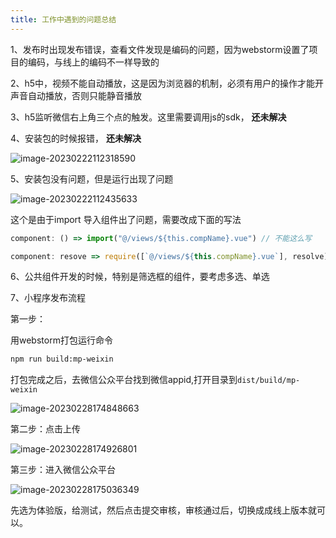 ```yaml
---
title: 工作中遇到的问题总结
---
```




1、发布时出现发布错误，查看文件发现是编码的问题，因为webstorm设置了项目的编码，与线上的编码不一样导致的

2、h5中，视频不能自动播放，这是因为浏览器的机制，必须有用户的操作才能开声音自动播放，否则只能静音播放

3、h5监听微信右上角三个点的触发。这里需要调用js的sdk， **还未解决**

4、安装包的时候报错， **还未解决**

![image-20230222112318590](https://azhu-images.oss-cn-hangzhou.aliyuncs.com/img-for-marktext/image-20230222112318590.png)



5、安装包没有问题，但是运行出现了问题

![image-20230222112435633](https://azhu-images.oss-cn-hangzhou.aliyuncs.com/img-for-marktext/image-20230222112435633.png)

这个是由于import 导入组件出了问题，需要改成下面的写法

```js
component: () => import("@/views/${this.compName}.vue") // 不能这么写

component: resove => require([`@/views/${this.compName}.vue`], resolve)  // 要这么写
```

6、公共组件开发的时候，特别是筛选框的组件，要考虑多选、单选

7、小程序发布流程

第一步：

用webstorm打包运行命令

```bash
npm run build:mp-weixin
```

打包完成之后，去微信公众平台找到微信appid,打开目录到`dist/build/mp-weixin`

![image-20230228174848663](https://azhu-images.oss-cn-hangzhou.aliyuncs.com/img-for-marktext/image-20230228174848663.png)

第二步：点击上传

![image-20230228174926801](https://azhu-images.oss-cn-hangzhou.aliyuncs.com/img-for-marktext/image-20230228174926801.png)

第三步：进入微信公众平台

![image-20230228175036349](https://azhu-images.oss-cn-hangzhou.aliyuncs.com/img-for-marktext/image-20230228175036349.png)

先选为体验版，给测试，然后点击提交审核，审核通过后，切换成成线上版本就可以。

